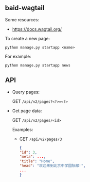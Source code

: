 ## baid-wagtail

Some resources:

- https://docs.wagtail.org/

To create a new page:

```
python manage.py startapp <name>
```

For example:

```
python manage.py startapp news
```


## API

- Query pages: 
  
  GET `/api/v2/pages?<?>=<?>`


- Get page data:

  GET `/api/v2/pages/<id>`

  Examples:

  - GET `/api/v2/pages/3`

    ```json
    {
    "id": 3,
    "meta": ...,
    "title": "Home",
    "head": "欢迎来到北京中学国际部!",
    ...
    }
    ```
